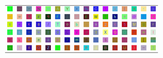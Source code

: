 <table>
<tr>
<td><img src="5D.gif"></td>
<td><img src="60.gif"></td>
<td><img src="3D.gif"></td>
<td><img src="4E.gif"></td>
<td><img src="48.gif"></td>
<td><img src="41.gif"></td>
<td><img src="59.gif"></td>
<td><img src="2B.gif"></td>
<td><img src="25.gif"></td>
<td><img src="43.gif"></td>
<td><img src="79.gif"></td>
<td><img src="69.gif"></td>
<td><img src="28.gif"></td>
<td><img src="78.gif"></td>
<td><img src="22.gif"></td>
<td><img src="73.gif"></td>
</tr>
<tr>
<td><img src="2E.gif"></td>
<td><img src="77.gif"></td>
<td><img src="3F.gif"></td>
<td><img src="7A.gif"></td>
<td><img src="71.gif"></td>
<td><img src="46.gif"></td>
<td><img src="3A.gif"></td>
<td><img src="2D.gif"></td>
<td><img src="45.gif"></td>
<td><img src="57.gif"></td>
<td><img src="7B.gif"></td>
<td><img src="68.gif"></td>
<td><img src="5E.gif"></td>
<td><img src="40.gif"></td>
<td><img src="3B.gif"></td>
<td><img src="39.gif"></td>
</tr>
<tr>
<td><img src="74.gif"></td>
<td><img src="3C.gif"></td>
<td><img src="4B.gif"></td>
<td><img src="38.gif"></td>
<td><img src="2F.gif"></td>
<td><img src="54.gif"></td>
<td><img src="6F.gif"></td>
<td><img src="62.gif"></td>
<td><img src="gr3.gif"></td>
<td><img src="61.gif"></td>
<td><img src="32.gif"></td>
<td><img src="63.gif"></td>
<td><img src="35.gif"></td>
<td><img src="4D.gif"></td>
<td><img src="67.gif"></td>
<td><img src="72.gif"></td>
</tr>
<tr>
<td><img src="21.gif"></td>
<td><img src="26.gif"></td>
<td><img src="2A.gif"></td>
<td><img src="75.gif"></td>
<td><img src="49.gif"></td>
<td><img src="30.gif"></td>
<td><img src="4C.gif"></td>
<td><img src="56.gif"></td>
<td><img src="64.gif"></td>
<td><img src="33.gif"></td>
<td><img src="58.gif"></td>
<td><img src="47.gif"></td>
<td><img src="51.gif"></td>
<td><img src="50.gif"></td>
<td><img src="3E.gif"></td>
<td><img src="6C.gif"></td>
</tr>
<tr>
<td><img src="36.gif"></td>
<td><img src="6B.gif"></td>
<td><img src="52.gif"></td>
<td><img src="65.gif"></td>
<td><img src="34.gif"></td>
<td><img src="23.gif"></td>
<td><img src="37.gif"></td>
<td><img src="6D.gif"></td>
<td><img src="6E.gif"></td>
<td><img src="7E.gif"></td>
<td><img src="24.gif"></td>
<td><img src="76.gif"></td>
<td><img src="gr2.gif"></td>
<td><img src="27.gif"></td>
<td><img src="5B.gif"></td>
<td><img src="gr1.gif"></td>
</tr>
<tr>
<td><img src="2C.gif"></td>
<td><img src="31.gif"></td>
<td><img src="66.gif"></td>
<td><img src="4F.gif"></td>
<td><img src="5A.gif"></td>
<td><img src="6A.gif"></td>
<td><img src="7C.gif"></td>
<td><img src="44.gif"></td>
<td><img src="70.gif"></td>
<td><img src="4A.gif"></td>
<td><img src="42.gif"></td>
<td><img src="53.gif"></td>
<td><img src="55.gif"></td>
<td><img src="29.gif"></td>
<td><img src="5F.gif"></td>
<td><img src="7D.gif"></td>
</tr>
</table>
